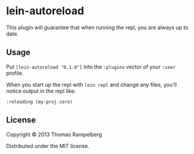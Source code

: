 # lein-autoreload

This plugin will guarantee that when running the repl, you are always up to date.

## Usage

Put `[lein-autoreload "0.1.0"]` into the `:plugins` vector of your
`:user` profile.

When you start up the repl with `lein repl` and change any files, you'll notice output in the repl like:

    :reloading (my-proj.core)

## License

Copyright © 2013 Thomas Rampelberg

Distributed under the MIT license.
